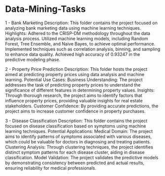 # Data-Mining-Tasks

1 - Bank Marketing
Description: This folder contains the project focused on analyzing bank marketing data using machine learning techniques.
Highlights:
Adhered to the CRISP-DM methodology throughout the data analysis process.
Utilized machine learning models, including Random Forest, Tree Ensemble, and Naive Bayes, to achieve optimal performance.
Implemented techniques such as correlation analysis, binning, and sampling to enhance data quality.
Achieved high accuracy of 0.93247 in the predictive modeling phase.

2 - Property Price Prediction
Description: This folder hosts the project aimed at predicting property prices using data analysis and machine learning.
Potential Use Cases:
Business Understanding: The project addresses the task of predicting property prices to understand the significance of different features in determining property values.
Insights: Through thorough research, the project aims to identify factors that influence property prices, providing valuable insights for real estate stakeholders.
Customer Confidence: By providing accurate predictions, the project aims to increase customer confidence in property purchases.

3 - Disease Classification
Description: This folder contains the project focused on disease classification based on symptoms using machine learning techniques.
Potential Applications:
Medical Domain: The project aims to identify patterns of symptoms associated with various diseases, which could be valuable for doctors in diagnosing and treating patients.
Clustering Analysis: Through clustering techniques, the project identifies distinct symptom patterns for each disease cluster, aiding in disease classification.
Model Validation: The project validates the predictive models by demonstrating consistency between predicted and actual results, ensuring reliability for medical professionals.
